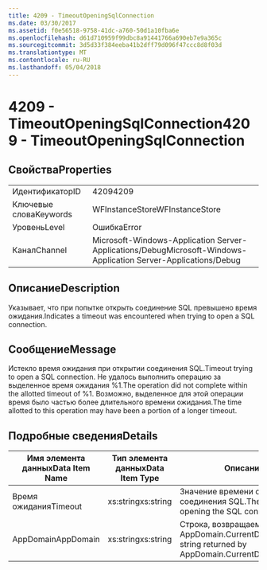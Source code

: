 ```yaml
---
title: 4209 - TimeoutOpeningSqlConnection
ms.date: 03/30/2017
ms.assetid: f0e56518-9758-41dc-a760-50d1a10fba6e
ms.openlocfilehash: d61d710959f99dbc8a91441766a690eb7e9a365c
ms.sourcegitcommit: 3d5d33f384eeba41b2dff79d096f47ccc8d8f03d
ms.translationtype: MT
ms.contentlocale: ru-RU
ms.lasthandoff: 05/04/2018
---
```

# <a name="4209---timeoutopeningsqlconnection"></a><span data-ttu-id="5d9de-102">4209 - TimeoutOpeningSqlConnection</span><span class="sxs-lookup"><span data-stu-id="5d9de-102">4209 - TimeoutOpeningSqlConnection</span></span>
## <a name="properties"></a><span data-ttu-id="5d9de-103">Свойства</span><span class="sxs-lookup"><span data-stu-id="5d9de-103">Properties</span></span>  
  
|||  
|-|-|  
|<span data-ttu-id="5d9de-104">Идентификатор</span><span class="sxs-lookup"><span data-stu-id="5d9de-104">ID</span></span>|<span data-ttu-id="5d9de-105">4209</span><span class="sxs-lookup"><span data-stu-id="5d9de-105">4209</span></span>|  
|<span data-ttu-id="5d9de-106">Ключевые слова</span><span class="sxs-lookup"><span data-stu-id="5d9de-106">Keywords</span></span>|<span data-ttu-id="5d9de-107">WFInstanceStore</span><span class="sxs-lookup"><span data-stu-id="5d9de-107">WFInstanceStore</span></span>|  
|<span data-ttu-id="5d9de-108">Уровень</span><span class="sxs-lookup"><span data-stu-id="5d9de-108">Level</span></span>|<span data-ttu-id="5d9de-109">Ошибка</span><span class="sxs-lookup"><span data-stu-id="5d9de-109">Error</span></span>|  
|<span data-ttu-id="5d9de-110">Канал</span><span class="sxs-lookup"><span data-stu-id="5d9de-110">Channel</span></span>|<span data-ttu-id="5d9de-111">Microsoft-Windows-Application Server-Applications/Debug</span><span class="sxs-lookup"><span data-stu-id="5d9de-111">Microsoft-Windows-Application Server-Applications/Debug</span></span>|  
  
## <a name="description"></a><span data-ttu-id="5d9de-112">Описание</span><span class="sxs-lookup"><span data-stu-id="5d9de-112">Description</span></span>  
 <span data-ttu-id="5d9de-113">Указывает, что при попытке открыть соединение SQL превышено время ожидания.</span><span class="sxs-lookup"><span data-stu-id="5d9de-113">Indicates a timeout was encountered when trying to open a SQL connection.</span></span>  
  
## <a name="message"></a><span data-ttu-id="5d9de-114">Сообщение</span><span class="sxs-lookup"><span data-stu-id="5d9de-114">Message</span></span>  
 <span data-ttu-id="5d9de-115">Истекло время ожидания при открытии соединения SQL.</span><span class="sxs-lookup"><span data-stu-id="5d9de-115">Timeout trying to open a SQL connection.</span></span> <span data-ttu-id="5d9de-116">Не удалось выполнить операцию за выделенное время ожидания %1.</span><span class="sxs-lookup"><span data-stu-id="5d9de-116">The operation did not complete within the allotted timeout of %1.</span></span> <span data-ttu-id="5d9de-117">Возможно, выделенное для этой операции время было частью более длительного времени ожидания.</span><span class="sxs-lookup"><span data-stu-id="5d9de-117">The time allotted to this operation may have been a portion of a longer timeout.</span></span>  
  
## <a name="details"></a><span data-ttu-id="5d9de-118">Подробные сведения</span><span class="sxs-lookup"><span data-stu-id="5d9de-118">Details</span></span>  
  
|<span data-ttu-id="5d9de-119">Имя элемента данных</span><span class="sxs-lookup"><span data-stu-id="5d9de-119">Data Item Name</span></span>|<span data-ttu-id="5d9de-120">Тип элемента данных</span><span class="sxs-lookup"><span data-stu-id="5d9de-120">Data Item Type</span></span>|<span data-ttu-id="5d9de-121">Описание</span><span class="sxs-lookup"><span data-stu-id="5d9de-121">Description</span></span>|  
|--------------------|--------------------|-----------------|  
|<span data-ttu-id="5d9de-122">Время ожидания</span><span class="sxs-lookup"><span data-stu-id="5d9de-122">Timeout</span></span>|<span data-ttu-id="5d9de-123">xs:string</span><span class="sxs-lookup"><span data-stu-id="5d9de-123">xs:string</span></span>|<span data-ttu-id="5d9de-124">Значение времени ожидания для открытия соединения SQL.</span><span class="sxs-lookup"><span data-stu-id="5d9de-124">The timeout value for opening the SQL connection.</span></span>|  
|<span data-ttu-id="5d9de-125">AppDomain</span><span class="sxs-lookup"><span data-stu-id="5d9de-125">AppDomain</span></span>|<span data-ttu-id="5d9de-126">xs:string</span><span class="sxs-lookup"><span data-stu-id="5d9de-126">xs:string</span></span>|<span data-ttu-id="5d9de-127">Строка, возвращаемая AppDomain.CurrentDomain.FriendlyName.</span><span class="sxs-lookup"><span data-stu-id="5d9de-127">The string returned by AppDomain.CurrentDomain.FriendlyName.</span></span>|
